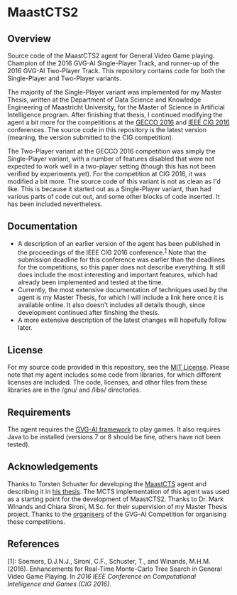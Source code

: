 # MaastCTS2

Overview
---------

Source code of the MaastCTS2 agent for General Video Game playing. Champion of the 2016 GVG-AI Single-Player Track, and runner-up of the 2016 GVG-AI Two-Player Track.
This repository contains code for both the Single-Player and Two-Player variants.

The majority of the Single-Player variant was implemented for my Master Thesis, written at the Department of Data Science and Knowledge Engineering of Maastricht
University, for the Master of Science in Artificial Intelligence program. After finishing that thesis, I continued modifying the agent a bit more for the competitions
at the [GECCO 2016](http://gecco-2016.sigevo.org/) and [IEEE CIG 2016](http://cig16.image.ece.ntua.gr/) conferences. The source code in this repository is the latest version
(meaning, the version submitted to the CIG competition).

The Two-Player variant at the GECCO 2016 competition was simply the Single-Player variant, with a number of features disabled that were not expected to work well in a
two-player setting (though this has not been verified by experiments yet). For the competition at CIG 2016, it was modified a bit more. The source code of this variant
is not as clean as I'd like. This is because it started out as a Single-Player variant, than had various parts of code cut out, and some other blocks of code inserted.
It has been included nevertheless.

Documentation
-------------
- A description of an earlier version of the agent has been published in the proceedings of the IEEE CIG 2016 conference.<sup>[1](#cigpaper)</sup> Note that the submission 
deadline for this conference was earlier than the deadlines for the competitions, so this paper does not describe everything. It still does include the most interesting and
important features, which had already been implemented and tested at the time.
- Currently, the most extensive documentation of techniques used by the agent is my Master Thesis, for which I will include a link here once it is available online. It 
also doesn't includes all details though, since development continued after finshing the thesis.
- A more extensive description of the latest changes will hopefully follow later.

License
-------
For my source code provided in this repository, see the [MIT License](./LICENSE). Please note that my agent includes some code from libraries, for which different
licenses are included. The code, licenses, and other files from these libraries are in the /gnu/ and /libs/ directories.

Requirements
-------------
The agent requires the [GVG-AI framework](https://github.com/EssexUniversityMCTS/gvgai/) to play games. It also requires Java to be installed (versions 7 or 8 should
be fine, others have not been tested).

Acknowledgements
----------------
Thanks to Torsten Schuster for developing the [MaastCTS](http://www.gvgai.net/view_profile.php?id=237) agent and describing it in 
[his thesis](https://project.dke.maastrichtuniversity.nl/games/files/msc/Schuster_thesis.pdf). The MCTS implementation of this agent was used as a starting point
for the development of MaastCTS2. Thanks to Dr. Mark Winands and Chiara Sironi, M.Sc. for their supervision of my Master Thesis project. Thanks to the
[organisers](http://www.gvgai.net/about_us.php) of the GVG-AI Competition for organising these competitions.

References
----------

<a name="cigpaper">[1]</a>: Soemers, D.J.N.J., Sironi, C.F., Schuster, T., and Winands, M.H.M. (2016). Enhancements for Real-Time Monte-Carlo Tree Search in General Video 
Game Playing. In *2016 IEEE Conference on Computational Intelligence and Games (CIG 2016)*.
